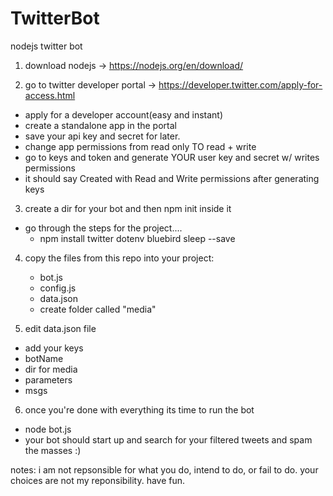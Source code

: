 # TwitterBot
nodejs twitter bot

1. download nodejs -> https://nodejs.org/en/download/

2. go to twitter developer portal -> https://developer.twitter.com/apply-for-access.html
- apply for a developer account(easy and instant)
- create a standalone app in the portal
- save your api key and secret for later.
- change app permissions from read only TO read + write
- go to keys and token and generate YOUR user key and secret w/ writes permissions
- it should say Created with Read and Write permissions after generating keys

3. create a dir for your bot and then npm init inside it
- go through the steps for the project....
    - npm install twitter dotenv bluebird sleep --save

4. copy the files from this repo into your project:
    - bot.js
    - config.js
    - data.json
    - create folder called "media"

5. edit data.json file
- add your keys
- botName
- dir for media
- parameters
- msgs

6. once you're done with everything its time to run the bot
- node bot.js
- your bot should start up and search for your filtered tweets and spam the masses :)

notes:
i am not repsonsible for what you do, intend to do, or fail to do. your choices are not my reponsibility.
have fun.
